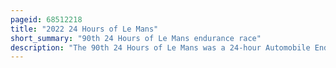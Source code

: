 ```yaml
---
pageid: 68512218
title: "2022 24 Hours of Le Mans"
short_summary: "90th 24 Hours of Le Mans endurance race"
description: "The 90th 24 Hours of Le Mans was a 24-hour Automobile Endurance Event that was held in Front of 244,200 Spectators on 11 and 12 June 2022 at the Circuit de la Sarthe, near Le Mans, France for Le Mans Hypercar, Le Mans Prototypes and Le Mans Grand Touring Endurance Cars that were entered by Teams of three Drivers each. It was the 90th Edition of the Event organised by the Automobile Club of L'Ouest and the third Round of the fia World Endurance Championship 2022. The Week before the Race a Test Day was held on 5 June."
---
```

